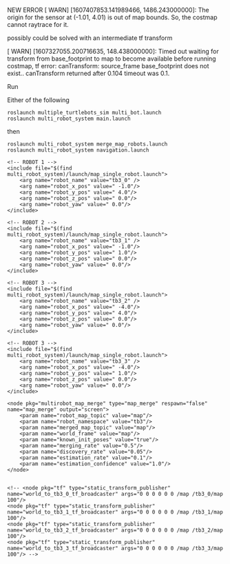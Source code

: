 NEW ERROR
[ WARN] [1607407853.141989466, 1486.243000000]: The origin for the sensor at (-1.01, 4.01) is out of map bounds. So, the costmap cannot raytrace for it.


possibly could be solved with an intermediate tf transform

[ WARN] [1607327055.200716635, 148.438000000]: Timed out waiting for transform from base_footprint to map to become available before running costmap, tf error: canTransform: source_frame base_footprint does not exist.. canTransform returned after 0.104 timeout was 0.1.



Run

Either of the following
```
roslaunch multiple_turtlebots_sim multi_bot.launch
roslaunch multi_robot_system main.launch
```

then
```
roslaunch multi_robot_system merge_map_robots.launch
roslaunch multi_robot_system navigation.launch

```


<launch>

    <!-- ROBOT 1 -->
    <include file="$(find multi_robot_system)/launch/map_single_robot.launch">
        <arg name="robot_name" value="tb3_0" />
        <arg name="robot_x_pos" value=" -1.0"/>
        <arg name="robot_y_pos" value=" 4.0"/>
        <arg name="robot_z_pos" value=" 0.0"/>
        <arg name="robot_yaw" value=" 0.0"/>
    </include>

    <!-- ROBOT 2 -->
    <include file="$(find multi_robot_system)/launch/map_single_robot.launch">
        <arg name="robot_name" value="tb3_1" />
        <arg name="robot_x_pos" value=" -1.0"/>
        <arg name="robot_y_pos" value=" 1.0"/>
        <arg name="robot_z_pos" value=" 0.0"/>
        <arg name="robot_yaw" value=" 0.0"/>
    </include>

    <!-- ROBOT 3 -->
    <include file="$(find multi_robot_system)/launch/map_single_robot.launch">
        <arg name="robot_name" value="tb3_2" />
        <arg name="robot_x_pos" value=" -4.0"/>
        <arg name="robot_y_pos" value=" 4.0"/>
        <arg name="robot_z_pos" value=" 0.0"/>
        <arg name="robot_yaw" value=" 0.0"/>
    </include>

    <!-- ROBOT 3 -->
    <include file="$(find multi_robot_system)/launch/map_single_robot.launch">
        <arg name="robot_name" value="tb3_3" />
        <arg name="robot_x_pos" value=" -4.0"/>
        <arg name="robot_y_pos" value=" 1.0"/>
        <arg name="robot_z_pos" value=" 0.0"/>
        <arg name="robot_yaw" value=" 0.0"/>
    </include>

    <node pkg="multirobot_map_merge" type="map_merge" respawn="false" name="map_merge" output="screen">
        <param name="robot_map_topic" value="map"/>
        <param name="robot_namespace" value="tb3"/>
        <param name="merged_map_topic" value="map"/>
        <param name="world_frame" value="map"/>
        <param name="known_init_poses" value="true"/>
        <param name="merging_rate" value="0.5"/>
        <param name="discovery_rate" value="0.05"/>
        <param name="estimation_rate" value="0.1"/>
        <param name="estimation_confidence" value="1.0"/>
    </node>


    <!-- <node pkg="tf" type="static_transform_publisher" name="world_to_tb3_0_tf_broadcaster" args="0 0 0 0 0 0 /map /tb3_0/map 100"/>
    <node pkg="tf" type="static_transform_publisher" name="world_to_tb3_1_tf_broadcaster" args="0 0 0 0 0 0 /map /tb3_1/map 100"/>
    <node pkg="tf" type="static_transform_publisher" name="world_to_tb3_2_tf_broadcaster" args="0 0 0 0 0 0 /map /tb3_2/map 100"/>
    <node pkg="tf" type="static_transform_publisher" name="world_to_tb3_3_tf_broadcaster" args="0 0 0 0 0 0 /map /tb3_3/map 100"/> -->

</launch>